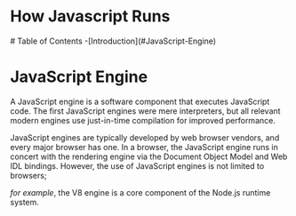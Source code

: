 <h1> How Javascript Runs </h1>
 # Table of Contents  
-[Introduction](#JavaScript-Engine) 


# JavaScript Engine 

<p> A JavaScript engine is a software component that executes JavaScript code. The first JavaScript engines were mere interpreters, but all relevant modern engines use just-in-time compilation for improved performance.</p>

JavaScript engines are typically developed by web browser vendors, and every major browser has one. In a browser, the JavaScript engine runs in concert with the rendering engine via the Document Object Model and Web IDL bindings. However, the use of JavaScript engines is not limited to browsers; 

<em> for example</em>, the V8 engine is a core component of the Node.js runtime system.
